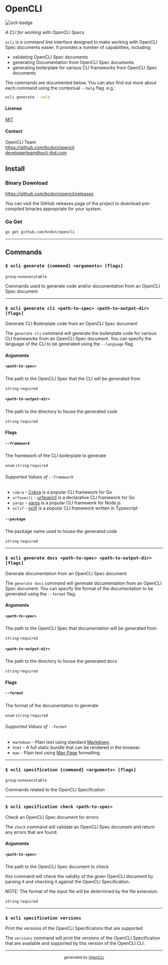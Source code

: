 <!-- Markdown generated by ocli-codegen DO NOT EDIT. -->

# OpenCLI
![ocli-badge](https://img.shields.io/badge/OpenCLI_Spec-Compliant-brightgreen?link=https%3A%2F%2Fgithub.com%2Fbcdxn%2Fopencli)

_A CLI for working with OpenCLI Specs_

`ocli` is a command line interface designed to make working with OpenCLI
Spec documents easier. It provides a number of capabilities, including:

- validating OpenCLI Spec documents
- generating Documentation from OpenCLI Spec documents
- generating boilerplate for various CLI frameworks from OpenCLI Spec
  documents

The commands are documented below. You can also find out more about each
command using the contextual `--help` flag. e.g.:

```sh
ocli generate --help
```


#### License 

[MIT](https://spdx.org/licenses/MIT.html)

#### Contact

OpenCLI Team  
https://github.com/bcdxn/opencli  
[developerteam@ocli-tbd.com](mailto:developerteam@ocli-tbd.com)

## Install

### Binary Download

https://github.com/bcdxn/opencli/releases

You can visit the GitHub releases page of the project to download pre-compiled binaries
appropriate for your system.


### Go Get

```sh
go get github.com/bcdxn/opencli
```

---

## Commands

### `$ ocli generate {command} <arguments> [flags]`

`group` `nonexecutable`


Commands used to generate code and/or documentation from an OpenCLI Spec document

---
### `$ ocli generate cli <path-to-spec> <path-to-output-dir> [flags]`

Generate CLI Boilerplate code from an OpenCLI Spec document

The `generate cli` command will generate the boilerplate code for
various CLI frameworks from an OpenCLI Spec document. You can specify the
language of the CLI to be generated using
the `--language` flag.

#### Arguments

##### `<path-to-spec>`

The path to the OpenCLI Spec that the CLI will be generated from

 `string` `required`
##### `<path-to-output-dir>`

The path to the directory to house the generated code

 `string` `required`

#### Flags

##### `--framework`

The framework of the CLI boilerplate to generate

`enum` `string` `required`

###### Supported Values of `--framework`

- `cobra` - [Cobra](https://github.com/spf13/cobra?tab=readme-ov-file) is a popular CLI framework for Go
- `urfavecli` - [urfave/cli](https://github.com/urfave/cli) is a declarative CLI framework for Go
- `yargs` - [yargs](https://yargs.js.org) is a popular CLI framework for Node.js
- `oclif` - [oclif](https://oclif.io) is a popular CLI framework written in Typescript
##### `--package`

The package name used to house the generated code

 `string` `required`

---
### `$ ocli generate docs <path-to-spec> <path-to-output-dir> [flags]`

Generate documentation from an OpenCLI Spec document

The `generate docs` command will generate documentation from an OpenCLI
Spec document. You can specify the format of the documentation to be
generated using the `--format` flag.

#### Arguments

##### `<path-to-spec>`

The path to the OpenCLI Spec that documentation will be generated from

 `string` `required`
##### `<path-to-output-dir>`

The path to the directory to house the generated docs

 `string` `required`

#### Flags

##### `--format`

The format of the documentation to generate

`enum` `string` `required`

###### Supported Values of `--format`

- `markdown` - Plain text using standard [Markdown](https://commonmark.org).
- `html` - A full static bundle that can be rendered in the browser.
- `man` - Plain text using [Man Page](https://en.wikipedia.org/wiki/Man_page) formatting

---
### `$ ocli specification {command} <arguments> [flags]`

`group` `nonexecutable`


Commands related to the OpenCLI Specification

---
### `$ ocli specification check <path-to-spec>`

Check an OpenCLI Spec document for errors

The `check` command will validate an OpenCLI Spec document and return any
errors that are found.

#### Arguments

##### `<path-to-spec>`

The path to the OpenCLI Spec document to check

this command will check the validity of the given OpenCLI document
by parsing it and checking it against the OpenCLI Specification.

NOTE: The  format of the input file will be determined by the file extension.


 `string` `required`

---
### `$ ocli specification versions`

Print the versions of the OpenCLI Specificatons that are supported

The `versions` command will print the versions of the OpenCLI
Specification that are available and supported by this version of the
OpenCLI CLI.


---

<div style="text-align:center;font-size:12px;">generated by <a href="https://github.com/bcdxn/opencli">OpenCLI</a></div>
